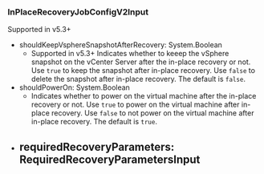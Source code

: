 ### InPlaceRecoveryJobConfigV2Input
Supported in v5.3+

- shouldKeepVsphereSnapshotAfterRecovery: System.Boolean
  - Supported in v5.3+
      Indicates whether to keeep the vSphere snapshot on the vCenter Server after the in-place recovery or not. Use `true` to keep the snapshot after in-place recovery. Use `false` to delete the snapshot after in-place recovery. The default is `false`.
- shouldPowerOn: System.Boolean
  - Indicates whether to power on the virtual machine after the in-place recovery or not. Use `true` to power on the virtual machine after in-place recovery. Use `false` to not power on the virtual machine after in-place recovery. The default is `true`.
- requiredRecoveryParameters: RequiredRecoveryParametersInput
  - 
